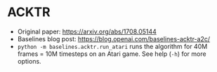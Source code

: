 # ACKTR

- Original paper: https://arxiv.org/abs/1708.05144
- Baselines blog post: https://blog.openai.com/baselines-acktr-a2c/
- `python -m baselines.acktr.run_atari` runs the algorithm for 40M frames = 10M timesteps on an Atari game. See help (`-h`) for more options.